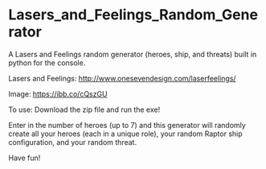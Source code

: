 # Lasers_and_Feelings_Random_Generator
A Lasers and Feelings random generator (heroes, ship, and threats) built in python for the console.

Lasers and Feelings: http://www.onesevendesign.com/laserfeelings/

Image: https://ibb.co/cQszGU

To use: Download the zip file and run the exe!

Enter in the number of heroes (up to 7) and this generator will randomly create all your heroes (each in a unique role), your random Raptor ship configuration, and your random threat.

Have fun!
